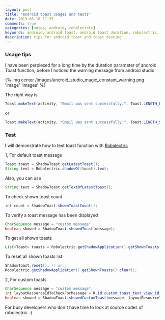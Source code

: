 ```yaml
---
layout: post
title: "android toast usages and tests"
date: 2013-08-10 11:37
comments: true
categories: [notes, android, robolectric]
keywords: android, android toast, android toast duration, robolectric, robolectric ShadowToast
description: tips for android toast and toast testing
---
```


### Usage tips

I have been perplexed for a long time by the duration parameter of android Toast function,
before I noticed the warning message from android studio

{% img center /images/android_studio_magic_constant_warning.png 'image' 'images' %}

The right way is

``` java
Toast.makeText(activity, "Email was sent successfully.", Toast.LENGTH_LONG).show();
```

or

``` java
Toast.makeText(activity, "Email was sent successfully.", Toast.LENGTH_SHORT).show();
```

### Test

I will demonstrate how to test toast function with [Robolectric](http://robolectric.org/)

1, For default toast message
``` java
Toast toast = ShadowToast.getLatestToast();
String text = Robolectric.shadowOf(toast).text;
```

Also, you can use
``` java
String text = ShadowToast.getTextOfLatestToast();
```

To check shown toast count
``` java
int count = ShadowToast.shownToastCount();
```

To verify a toast message has been displayed
``` java
CharSequence message = "custom message"
boolean showed = ShadowToast.showedToast(message);
```

To get all shown toasts
``` java
List<Toast> toasts = Robolectric.getShadowApplication().getShownToasts();
```

To reset all shown toasts list
``` java
ShadowToast.reset(); // or..
Robolectric.getShadowApplication().getShownToasts().clear();
```

2, For custom toasts
``` java
CharSequence message = "custom message";
int layoutResourceIdToCheckForMessage = R.id.custom_toast_text_view_id;
boolean showed = ShadowToast.showedCustomToast(message, layoutResourceIdToCheckForMessage);
```

For busy developers who don't have time to look at source codes of robolectric. :)